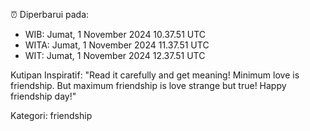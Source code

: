 ⏰ Diperbarui pada:
- WIB: Jumat, 1 November 2024 10.37.51 UTC
- WITA: Jumat, 1 November 2024 11.37.51 UTC
- WIT: Jumat, 1 November 2024 12.37.51 UTC

Kutipan Inspiratif:
"Read it carefully and get meaning! Minimum love is friendship. But maximum friendship is love strange but true! Happy friendship day!"


Kategori: friendship

